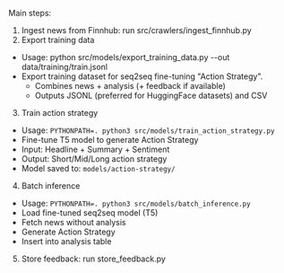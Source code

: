 Main steps:

1. Ingest news from Finnhub: run src/crawlers/ingest_finnhub.py
2. Export training data

- Usage: python src/models/export_training_data.py --out data/training/train.jsonl
- Export training dataset for seq2seq fine-tuning "Action Strategy".
  - Combines news + analysis (+ feedback if available)
  - Outputs JSONL (preferred for HuggingFace datasets) and CSV

3. Train action strategy

- Usage: `PYTHONPATH=. python3 src/models/train_action_strategy.py`
- Fine-tune T5 model to generate Action Strategy
- Input: Headline + Summary + Sentiment
- Output: Short/Mid/Long action strategy
- Model saved to: `models/action-strategy/`

4. Batch inference

- Usage: `PYTHONPATH=. python3 src/models/batch_inference.py`
- Load fine-tuned seq2seq model (T5)
- Fetch news without analysis
- Generate Action Strategy
- Insert into analysis table

5. Store feedback: run store_feedback.py
